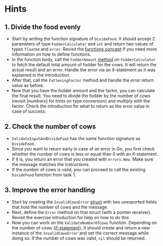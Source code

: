 # Hints

## 1. Divide the food evenly

- Start by writing the function signature of `DivideFood`.
  It should accept 2 parameters of type `FodderCalculator` and `int` and return two values of types `float64` and `error`.
  Revisit the [functions concept][concept-functions] if you need more information on how to define functions.
- In the function body, call the `FodderAmount` [method][concept-methods] on `FodderCalculator` to fetch the default total amount of fodder for the cows.
  It will return the actual result and an error.
  Handle the error via an if-statement as it was explained in the introduction.
- After that, call the `FatteningFactor` method and handle the error return value as before.
- Now that you have the fodder amount and the factor, you can calculate the final result.
  You need to divide the fodder by the number of cows (revisit [numbers] for hints on type conversion) and multiply with the factor. Check the introduction for what to return as the error value in case of success.

## 2. Check the number of cows

- `ValidateInputAndDivideFood` has the same function signature as `DivideFood`.
- Since you want to return early in case of an error in Go, you first check whether the number of cows is less or equal than 0 with an if-statement.
- If it is, you return an error that you created with `errors.New`.
  Make sure the message matches the instructions.
- If the number of cows is valid, you can proceed to call the existing `DivideFood` function from task 1.

## 3. Improve the error handling

- Start by creating the `InvalidCowsError` [struct][concept-structs] with two unexported fields that hold the number of cows and the message.
- Next, define the `Error` method on that struct (with a pointer receiver). Revisit the exercise introduction for help on how to do this.
- Now you can work on the `ValidateNumberOfCows` function.
  Depending on the number of cows ([if-statement][concept-conditionals]), it should create and return a new instance of the `InvalidCowsError` and set the correct message while doing so.
  If the number of cows was valid, `nil` should be returned.

[concept-methods]: /tracks/go/concepts/methods
[concept-functions]: /tracks/go/concepts/functions
[concept-numbers]: /tracks/go/concepts/numbers
[concept-structs]: /tracks/go/concepts/structs
[concept-conditionals]:  /tracks/go/concepts/conditionals-if
